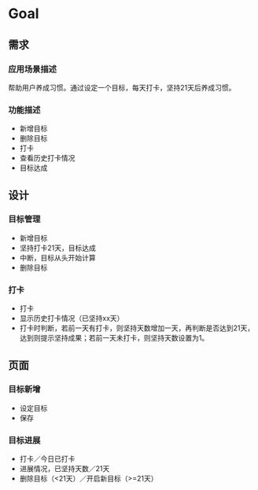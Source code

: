 # Goal

## 需求

### 应用场景描述
帮助用户养成习惯。通过设定一个目标，每天打卡，坚持21天后养成习惯。

### 功能描述
* 新增目标
* 删除目标
* 打卡
* 查看历史打卡情况
* 目标达成

## 设计

### 目标管理
* 新增目标
* 坚持打卡21天，目标达成
* 中断，目标从头开始计算
* 删除目标

### 打卡
* 打卡
* 显示历史打卡情况（已坚持xx天）
* 打卡时判断，若前一天有打卡，则坚持天数增加一天，再判断是否达到21天，达到则提示坚持成果；若前一天未打卡，则坚持天数设置为1。

## 页面

### 目标新增
* 设定目标
* 保存

### 目标进展
* 打卡／今日已打卡
* 进展情况，已坚持天数／21天
* 删除目标（<21天）／开启新目标（>=21天）